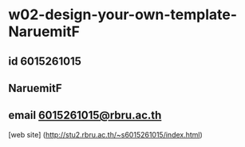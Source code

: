 # w02-design-your-own-template-NaruemitF
## id 6015261015
## NaruemitF
## email 6015261015@rbru.ac.th
[web site]
(http://stu2.rbru.ac.th/~s6015261015/index.html)